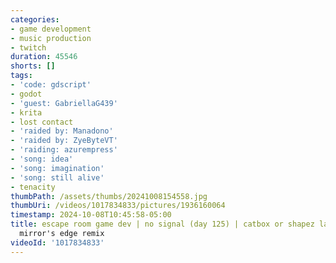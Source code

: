 ```yaml
---
categories:
- game development
- music production
- twitch
duration: 45546
shorts: []
tags:
- 'code: gdscript'
- godot
- 'guest: GabriellaG439'
- krita
- lost contact
- 'raided by: Manadono'
- 'raided by: ZyeByteVT'
- 'raiding: azurempress'
- 'song: idea'
- 'song: imagination'
- 'song: still alive'
- tenacity
thumbPath: /assets/thumbs/20241008154558.jpg
thumbUri: /videos/1017834833/pictures/1936160064
timestamp: 2024-10-08T10:45:58-05:00
title: escape room game dev | no signal (day 125) | catbox or shapez later maybe |
  mirror's edge remix
videoId: '1017834833'
---
```


